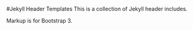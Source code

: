 #Jekyll Header Templates
This is a collection of Jekyll header includes.

Markup is for Bootstrap 3.
